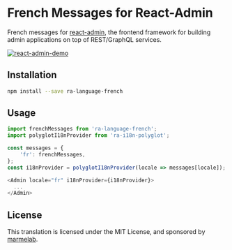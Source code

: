 # French Messages for React-Admin

French messages for [react-admin](https://github.com/marmelab/react-admin), the frontend framework for building admin applications on top of REST/GraphQL services.

[![react-admin-demo](https://marmelab.com/react-admin/img/react-admin-demo-still.png)](https://vimeo.com/268958716)

## Installation

```sh
npm install --save ra-language-french
```

## Usage

```js
import frenchMessages from 'ra-language-french';
import polyglotI18nProvider from 'ra-i18n-polyglot';

const messages = {
    'fr': frenchMessages,
};
const i18nProvider = polyglotI18nProvider(locale => messages[locale]);

<Admin locale="fr" i18nProvider={i18nProvider}>
  ...
</Admin>
```

## License

This translation is licensed under the MIT License, and sponsored by [marmelab](https://marmelab.com).
